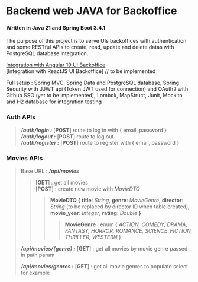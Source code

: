 # Backend web JAVA for Backoffice #

#### Written in Java 21 and Spring Boot 3.4.1 ####

The purpose of this project is to serve UIs backoffices with authentication and some RESTful APIs to create, read, update and delete datas with PostgreSQL database integration.

[Integration with Angular 19 UI Backoffice](https://github.com/deviived/angular-backoffice-ui)  
[Integration with ReactJS UI Backoffice] // to be implemented

Full setup : Spring MVC, Spring Data and PostgreSQL database, Spring Security with JJWT api (Token JWT used for connection) and OAuth2 with Github SSO (yet to be implemented), Lombok, MapStruct, Junit, Mockito and H2 database for integration testing

### Auth APIs ###
> ***/auth/login :*** [__POST__] route to log in with { email, password }   
> ***/auth/logout :*** [__POST__] route to log out  
> ***/auth/register :*** [__POST__] route to register with { email, password }

### Movies APIs ###
> Base URL : ***/api/movies***
>> [__GET__] : get all movies  
>> [__POST__] : create new movie with *MovieDTO* 
>>> **MovieDTO {** __title__: *String*, __genre__: *MovieGenre*, __director__: *String* (to be replaced by director ID when table created), __movie_year__: *Integer*, __rating__: *Double* **}** 
>>>> **MovieGenre** : enum { *ACTION, COMEDY, DRAMA, FANTASY, HORROR, ROMANCE, SCIENCE_FICTION, THRILLER, WESTERN* }
>
> ***/api/movies/{genre} :*** [__GET__] : get all movies by movie genre passed in path param
>
> ***/api/movies/genres :*** [__GET__] : get all movie genres to populate select for example
